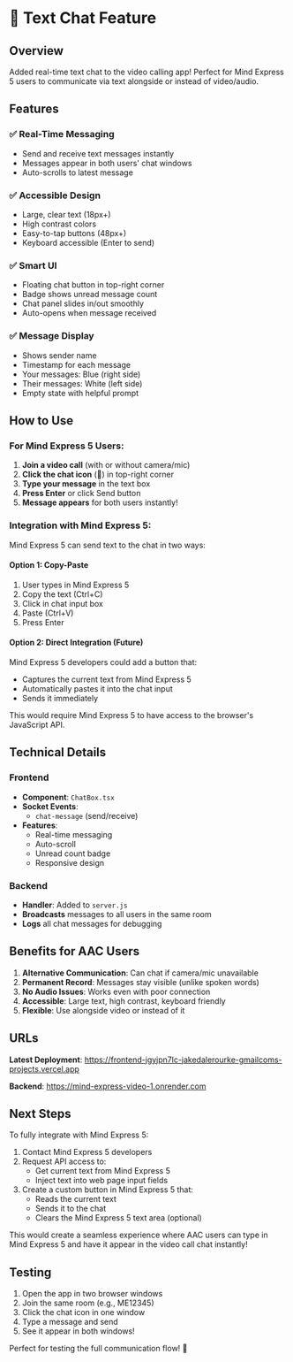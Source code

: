 # 💬 Text Chat Feature

## Overview
Added real-time text chat to the video calling app! Perfect for Mind Express 5 users to communicate via text alongside or instead of video/audio.

## Features

### ✅ Real-Time Messaging
- Send and receive text messages instantly
- Messages appear in both users' chat windows
- Auto-scrolls to latest message

### ✅ Accessible Design
- Large, clear text (18px+)
- High contrast colors
- Easy-to-tap buttons (48px+)
- Keyboard accessible (Enter to send)

### ✅ Smart UI
- Floating chat button in top-right corner
- Badge shows unread message count
- Chat panel slides in/out smoothly
- Auto-opens when message received

### ✅ Message Display
- Shows sender name
- Timestamp for each message
- Your messages: Blue (right side)
- Their messages: White (left side)
- Empty state with helpful prompt

## How to Use

### For Mind Express 5 Users:

1. **Join a video call** (with or without camera/mic)
2. **Click the chat icon** (💬) in top-right corner
3. **Type your message** in the text box
4. **Press Enter** or click Send button
5. **Message appears** for both users instantly!

### Integration with Mind Express 5:

Mind Express 5 can send text to the chat in two ways:

#### Option 1: Copy-Paste
1. User types in Mind Express 5
2. Copy the text (Ctrl+C)
3. Click in chat input box
4. Paste (Ctrl+V)
5. Press Enter

#### Option 2: Direct Integration (Future)
Mind Express 5 developers could add a button that:
- Captures the current text from Mind Express 5
- Automatically pastes it into the chat input
- Sends it immediately

This would require Mind Express 5 to have access to the browser's JavaScript API.

## Technical Details

### Frontend
- **Component**: `ChatBox.tsx`
- **Socket Events**: 
  - `chat-message` (send/receive)
- **Features**:
  - Real-time messaging
  - Auto-scroll
  - Unread count badge
  - Responsive design

### Backend
- **Handler**: Added to `server.js`
- **Broadcasts** messages to all users in the same room
- **Logs** all chat messages for debugging

## Benefits for AAC Users

1. **Alternative Communication**: Can chat if camera/mic unavailable
2. **Permanent Record**: Messages stay visible (unlike spoken words)
3. **No Audio Issues**: Works even with poor connection
4. **Accessible**: Large text, high contrast, keyboard friendly
5. **Flexible**: Use alongside video or instead of it

## URLs

**Latest Deployment**: https://frontend-jgyjpn7lc-jakedalerourke-gmailcoms-projects.vercel.app

**Backend**: https://mind-express-video-1.onrender.com

## Next Steps

To fully integrate with Mind Express 5:
1. Contact Mind Express 5 developers
2. Request API access to:
   - Get current text from Mind Express 5
   - Inject text into web page input fields
3. Create a custom button in Mind Express 5 that:
   - Reads the current text
   - Sends it to the chat
   - Clears the Mind Express 5 text area (optional)

This would create a seamless experience where AAC users can type in Mind Express 5 and have it appear in the video call chat instantly!

## Testing

1. Open the app in two browser windows
2. Join the same room (e.g., ME12345)
3. Click the chat icon in one window
4. Type a message and send
5. See it appear in both windows!

Perfect for testing the full communication flow! 🎉
